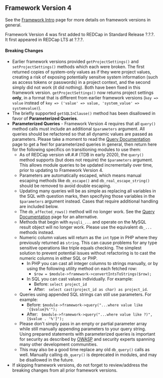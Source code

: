 ## Framework Version 4

See the [Framework Intro](intro.md) page for more details on framework versions in general.

Framework Version 4 was first added to REDCap in Standard Release ?.?.?. It first appeared in REDCap LTS at ?.?.?.

#### Breaking Changes

- Earlier framework versions provided `getProjectSettings()` and `setProjectSettings()` methods which each were broken. The first returned copies of system-only values as if they were project values, creating a risk of exposing potentially sensitve system information (such as access tokens or passwords) in a project context, and the second simply did not work (it did nothing). Both have been fixed in this framework version. `getProjectSettings()` now returns project settings **only**, in a format that is different from earlier framework versions (`key => value` instead of `key => ('value' => value, 'system_value' => systemvalue)`).
- The briefly supported `getSQLInClause()` method has been disallowed in favor of **Parameterized Queries**.
- **Parameterized Queries** - Framework Version 4 requires that all `query()` method calls must include an additional `$parameters` argument.  All queries should be refactored so that all dynamic values are passed as parameters.  Please take a moment to read the [Query Documentation](../querying.md) page to get a feel for parameterized queries in general, then return here for the following specifics on transitioning modules to use them:
  - As of REDCap version v#.#.# (TDB in early 2020), the `query()` method supports (but does not require) the `$parameters` argument.  This allows module queries to be updated incrementally over time, prior to updating to Framework Version 4.
  - Parameters are automatically escaped, which means manual escaping methods like `db_escape()` and `db_real_escape_string()` should be removed to avoid double escaping.
  - Updating many queries will be as simple as replacing all variables in the SQL with question marks, then specifying those variables in the `$parameters` argument instead.  Cases that require additional handling are included below.
  - The `db_affected_rows()` method will no longer work.  See the [Query Documentation](../querying.md) page for an alternative.
  - Methods that begin with `mysqli_...` and operate on the MySQL result object will no longer work.  Please use the equivalent `db_...` methods instead.
  - Numeric column values will return as the `int` type in PHP where they previously returned as `string`.  This can cause problems for any type sensitive operations like triple equals checking.  The simplest solution to prevent potential issues without refactoring is to cast the numeric columns in either SQL or PHP.
    - In PHP you can cast all integer columns to strings manually, or by using the following utility method on each fetched row:
      - `$row = $module->framework->convertIntsToStrings($row);`
    - In SQL you can cast values individually.  For example:
      - Before: `select project_id`
      - After: &nbsp;&nbsp;`select cast(project_id as char) as project_id`.
  - Queries using appended SQL strings can still use parameters.  For example:
    - Before: `$module->framework->query("...where value like '{$value}%'");`
    - After: &nbsp;&nbsp;`$module->framework->query("...where value like ?)", [$value . '%']");`
  - Please don't simply pass in an empty or partial parameter array while still manually appending parameters to your query string.  Using prepared statements with parameterized queries is important for security as described by [OWASP](https://cheatsheetseries.owasp.org/cheatsheets/SQL_Injection_Prevention_Cheat_Sheet.html) and security experts spanning many other development communities.
  - This may also be a good time replace any old `db_query()` calls as well.  Manually calling `db_query()` is deprecated in modules, and may be disallowed in the future.  
- If skipping framework versions, do not forget to review/address the breaking changes from all prior framework versions.